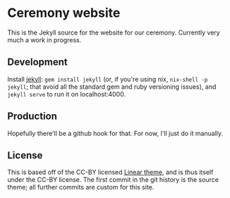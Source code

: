 Ceremony website
================

This is the Jekyll source for the website for our ceremony.  Currently very much a work in progress.

Development
-----------

Install [jekyll](https://jekyllrb.com/): `gem install jekyll` (or, if you're using nix, `nix-shell -p jekyll`; that avoid all the standard gem and ruby versioning issues), and `jekyll serve` to run it on localhost:4000.

Production
----------
Hopefully there'll be a github hook for that.  For now, I'll just do it manually.


License
-------
This is based off of the CC-BY licensed [Linear theme](http://jekyllthemes.org/themes/linear/), and is thus itself under the CC-BY license.  The first commit in the git history is the source theme; all further commits are custom for this site.
